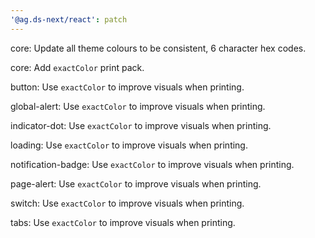 ```yaml
---
'@ag.ds-next/react': patch
---
```


core: Update all theme colours to be consistent, 6 character hex codes.

core: Add `exactColor` print pack.

button: Use `exactColor` to improve visuals when printing.

global-alert: Use `exactColor` to improve visuals when printing.

indicator-dot: Use `exactColor` to improve visuals when printing.

loading: Use `exactColor` to improve visuals when printing.

notification-badge: Use `exactColor` to improve visuals when printing.

page-alert: Use `exactColor` to improve visuals when printing.

switch: Use `exactColor` to improve visuals when printing.

tabs: Use `exactColor` to improve visuals when printing.
